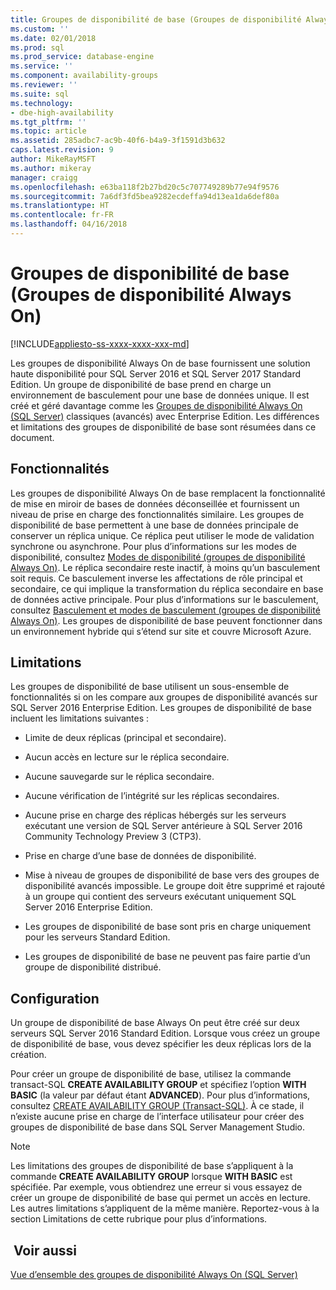 ```yaml
---
title: Groupes de disponibilité de base (Groupes de disponibilité Always On) | Microsoft Docs
ms.custom: ''
ms.date: 02/01/2018
ms.prod: sql
ms.prod_service: database-engine
ms.service: ''
ms.component: availability-groups
ms.reviewer: ''
ms.suite: sql
ms.technology:
- dbe-high-availability
ms.tgt_pltfrm: ''
ms.topic: article
ms.assetid: 285adbc7-ac9b-40f6-b4a9-3f1591d3b632
caps.latest.revision: 9
author: MikeRayMSFT
ms.author: mikeray
manager: craigg
ms.openlocfilehash: e63ba118f2b27bd20c5c707749289b77e94f9576
ms.sourcegitcommit: 7a6df3fd5bea9282ecdeffa94d13ea1da6def80a
ms.translationtype: HT
ms.contentlocale: fr-FR
ms.lasthandoff: 04/16/2018
---
```

# <a name="basic-availability-groups-always-on-availability-groups"></a>Groupes de disponibilité de base (Groupes de disponibilité Always On)
[!INCLUDE[appliesto-ss-xxxx-xxxx-xxx-md](../../../includes/appliesto-ss-xxxx-xxxx-xxx-md.md)]

  Les groupes de disponibilité Always On de base fournissent une solution haute disponibilité pour SQL Server 2016 et SQL Server 2017 Standard Edition. Un groupe de disponibilité de base prend en charge un environnement de basculement pour une base de données unique. Il est créé et géré davantage comme les [Groupes de disponibilité Always On &#40;SQL Server&#41;](../../../database-engine/availability-groups/windows/always-on-availability-groups-sql-server.md) classiques (avancés) avec Enterprise Edition. Les différences et limitations des groupes de disponibilité de base sont résumées dans ce document.  
  
## <a name="features"></a>Fonctionnalités  
 Les groupes de disponibilité Always On de base remplacent la fonctionnalité de mise en miroir de bases de données déconseillée et fournissent un niveau de prise en charge des fonctionnalités similaire. Les groupes de disponibilité de base permettent à une base de données principale de conserver un réplica unique. Ce réplica peut utiliser le mode de validation synchrone ou asynchrone. Pour plus d’informations sur les modes de disponibilité, consultez [Modes de disponibilité &#40;groupes de disponibilité Always On&#41;](../../../database-engine/availability-groups/windows/availability-modes-always-on-availability-groups.md). Le réplica secondaire reste inactif, à moins qu’un basculement soit requis. Ce basculement inverse les affectations de rôle principal et secondaire, ce qui implique la transformation du réplica secondaire en base de données active principale. Pour plus d’informations sur le basculement, consultez [Basculement et modes de basculement &#40;groupes de disponibilité Always On&#41;](../../../database-engine/availability-groups/windows/failover-and-failover-modes-always-on-availability-groups.md). Les groupes de disponibilité de base peuvent fonctionner dans un environnement hybride qui s’étend sur site et couvre Microsoft Azure.  
  
## <a name="limitations"></a>Limitations  
 Les groupes de disponibilité de base utilisent un sous-ensemble de fonctionnalités si on les compare aux groupes de disponibilité avancés sur SQL Server 2016 Enterprise Edition. Les groupes de disponibilité de base incluent les limitations suivantes :  
  
- Limite de deux réplicas (principal et secondaire).  
  
- Aucun accès en lecture sur le réplica secondaire.  
  
- Aucune sauvegarde sur le réplica secondaire.  

- Aucune vérification de l’intégrité sur les réplicas secondaires. 

- Aucune prise en charge des réplicas hébergés sur les serveurs exécutant une version de SQL Server antérieure à SQL Server 2016 Community Technology Preview 3 (CTP3).  

- Prise en charge d’une base de données de disponibilité.  
  
- Mise à niveau de groupes de disponibilité de base vers des groupes de disponibilité avancés impossible. Le groupe doit être supprimé et rajouté à un groupe qui contient des serveurs exécutant uniquement SQL Server 2016 Enterprise Edition.  
  
- Les groupes de disponibilité de base sont pris en charge uniquement pour les serveurs Standard Edition. 

- Les groupes de disponibilité de base ne peuvent pas faire partie d’un groupe de disponibilité distribué. 
  
## <a name="configuration"></a>Configuration  
 Un groupe de disponibilité de base Always On peut être créé sur deux serveurs SQL Server 2016 Standard Edition. Lorsque vous créez un groupe de disponibilité de base, vous devez spécifier les deux réplicas lors de la création.  
  
 Pour créer un groupe de disponibilité de base, utilisez la commande transact-SQL **CREATE AVAILABILITY GROUP** et spécifiez l’option **WITH BASIC** (la valeur par défaut étant **ADVANCED**). Pour plus d’informations, consultez [CREATE AVAILABILITY GROUP &#40;Transact-SQL&#41;](../../../t-sql/statements/create-availability-group-transact-sql.md). À ce stade, il n’existe aucune prise en charge de l’interface utilisateur pour créer des groupes de disponibilité de base dans SQL Server Management Studio.  
  
> [!NOTE]  
>  Les limitations des groupes de disponibilité de base s’appliquent à la commande **CREATE AVAILABILITY GROUP** lorsque **WITH BASIC** est spécifiée. Par exemple, vous obtiendrez une erreur si vous essayez de créer un groupe de disponibilité de base qui permet un accès en lecture. Les autres limitations s’appliquent de la même manière. Reportez-vous à la section Limitations de cette rubrique pour plus d’informations.  
  
## <a name="see-also"></a> Voir aussi  
 [Vue d’ensemble des groupes de disponibilité Always On &#40;SQL Server&#41;](../../../database-engine/availability-groups/windows/overview-of-always-on-availability-groups-sql-server.md)  
  
  
